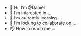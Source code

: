- 👋 Hi, I’m @Daniel
- 👀 I’m interested in ...
- 🌱 I’m currently learning ...
- 💞️ I’m looking to collaborate on ...
- 📫 How to reach me ...

<!---
DanielArkar/DanielArkar is a ✨ special ✨ repository because its `README.md` (this file) appears on your GitHub profile.
You can click the Preview link to take a look at your changes.
--->
